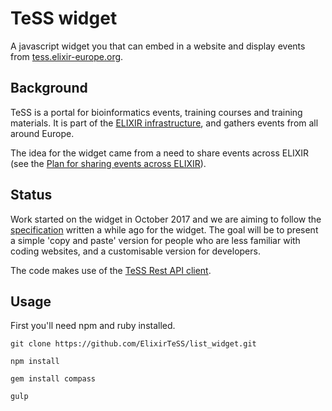 # TeSS widget

A javascript widget you that can embed in a website and display events from [tess.elixir-europe.org](tess.elixir-europe.org).

## Background
TeSS is a portal for bioinformatics events, training courses and training materials. It is part of the [ELIXIR infrastructure](https://www.elixir-europe.org/), and gathers events from all around Europe.

The idea for the widget came from a need to share events across ELIXIR (see the [Plan for sharing events across ELIXIR](https://docs.google.com/document/d/1cKjLSinbYq35vShikS7xZjLefHikN1ZvPFoPPbvWq54/edit)).

## Status
Work started on the widget in October 2017 and we are aiming to follow the [specification](https://docs.google.com/document/d/1nrEY2UlY5VHF4EPY_SdnwUNY2XyozMXErtQEyWPkzZY/edit) written a while ago for the widget. The goal will be to present a simple 'copy and paste' version for people who are less familiar with coding websites, and a customisable version for developers.

The code makes use of the [TeSS Rest API client](https://github.com/ElixirTeSS/biojs-rest-tessapi).

## Usage
First you'll need npm and ruby installed. 

`git clone https://github.com/ElixirTeSS/list_widget.git`

`npm install`

`gem install compass`

`gulp`


